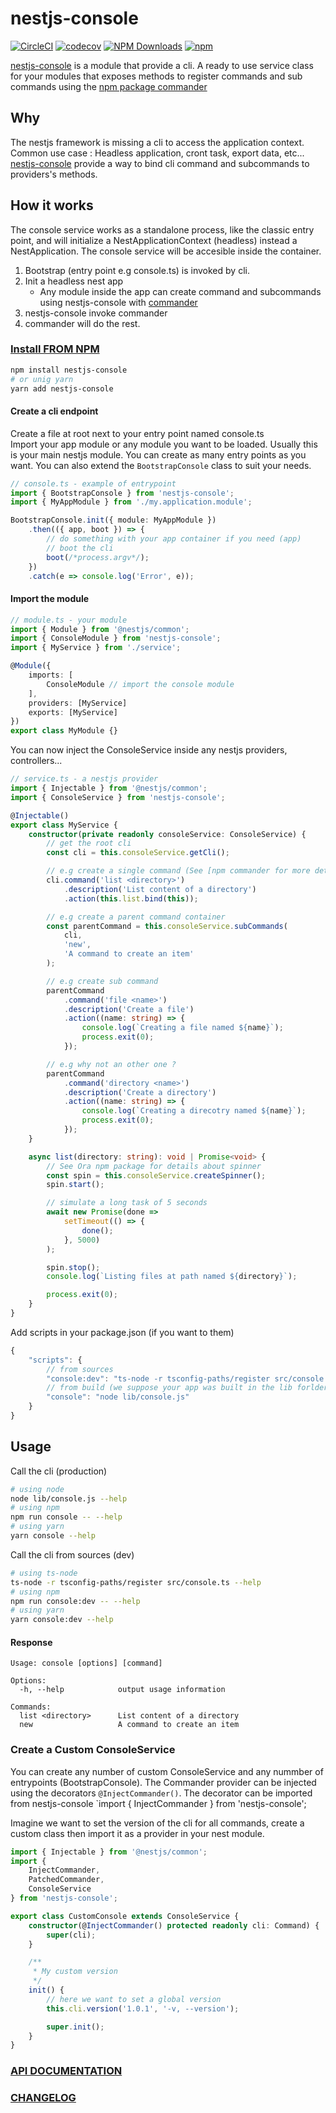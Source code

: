 # nestjs-console

[![CircleCI](https://circleci.com/gh/Pop-Code/nestjs-console.svg?style=shield)][ci]
[![codecov](https://codecov.io/gh/Pop-Code/nestjs-console/branch/master/graph/badge.svg)][codecov]
[![NPM Downloads](https://img.shields.io/npm/dm/nestjs-console.svg?style=flat)][npmchart]
[![npm](https://img.shields.io/node/v/carbon.svg?style=flat)][npm]

[nestjs-console][npm] is a module that provide a cli. A ready to use service class for your modules that exposes methods to register commands and sub commands using the [npm package commander][commander]

## Why

The nestjs framework is missing a cli to access the application context.  
Common use case : Headless application, cront task, export data, etc...
[nestjs-console][npm] provide a way to bind cli command and subcommands to providers's methods.

## How it works

The console service works as a standalone process, like the classic entry point, and will initialize a NestApplicationContext (headless) instead a NestApplication.
The console service will be accesible inside the container.

1. Bootstrap (entry point e.g console.ts) is invoked by cli.
2. Init a headless nest app
    - Any module inside the app can create command and subcommands using nestjs-console with [commander][commander]
3. nestjs-console invoke commander
4. commander will do the rest.

### [Install FROM NPM][npm]

```bash
npm install nestjs-console
# or unig yarn
yarn add nestjs-console
```

#### Create a cli endpoint

Create a file at root next to your entry point named console.ts  
Import your app module or any module you want to be loaded. Usually this is your main nestjs module.
You can create as many entry points as you want.
You can also extend the `BootstrapConsole` class to suit your needs.

```ts
// console.ts - example of entrypoint
import { BootstrapConsole } from 'nestjs-console';
import { MyAppModule } from './my.application.module';

BootstrapConsole.init({ module: MyAppModule })
    .then(({ app, boot }) => {
        // do something with your app container if you need (app)
        // boot the cli
        boot(/*process.argv*/);
    })
    .catch(e => console.log('Error', e));
```

#### Import the module

```ts
// module.ts - your module
import { Module } from '@nestjs/common';
import { ConsoleModule } from 'nestjs-console';
import { MyService } from './service';

@Module({
    imports: [
        ConsoleModule // import the console module
    ],
    providers: [MyService]
    exports: [MyService]
})
export class MyModule {}
```

You can now inject the ConsoleService inside any nestjs providers, controllers...

```ts
// service.ts - a nestjs provider
import { Injectable } from '@nestjs/common';
import { ConsoleService } from 'nestjs-console';

@Injectable()
export class MyService {
    constructor(private readonly consoleService: ConsoleService) {
        // get the root cli
        const cli = this.consoleService.getCli();

        // e.g create a single command (See [npm commander for more details])
        cli.command('list <directory>')
            .description('List content of a directory')
            .action(this.list.bind(this));

        // e.g create a parent command container
        const parentCommand = this.consoleService.subCommands(
            cli,
            'new',
            'A command to create an item'
        );

        // e.g create sub command
        parentCommand
            .command('file <name>')
            .description('Create a file')
            .action((name: string) => {
                console.log(`Creating a file named ${name}`);
                process.exit(0);
            });

        // e.g why not an other one ?
        parentCommand
            .command('directory <name>')
            .description('Create a directory')
            .action((name: string) => {
                console.log(`Creating a direcotry named ${name}`);
                process.exit(0);
            });
    }

    async list(directory: string): void | Promise<void> {
        // See Ora npm package for details about spinner
        const spin = this.consoleService.createSpinner();
        spin.start();

        // simulate a long task of 5 seconds
        await new Promise(done =>
            setTimeout(() => {
                done();
            }, 5000)
        );

        spin.stop();
        console.log(`Listing files at path named ${directory}`);

        process.exit(0);
    }
}
```

Add scripts in your package.json (if you want to them)

```js
{
    "scripts": {
        // from sources
        "console:dev": "ts-node -r tsconfig-paths/register src/console.ts",
        // from build (we suppose your app was built in the lib forlder)
        "console": "node lib/console.js"
    }
}
```

## Usage

Call the cli (production)

```bash
# using node
node lib/console.js --help
# using npm
npm run console -- --help
# using yarn
yarn console --help
```

Call the cli from sources (dev)

```bash
# using ts-node
ts-node -r tsconfig-paths/register src/console.ts --help
# using npm
npm run console:dev -- --help
# using yarn
yarn console:dev --help
```

#### Response

```
Usage: console [options] [command]

Options:
  -h, --help            output usage information

Commands:
  list <directory>      List content of a directory
  new                   A command to create an item
```

### Create a Custom ConsoleService

You can create any number of custom ConsoleService and any nummber of entrypoints (BootstrapConsole).
The Commander provider can be injected using the decorators `@InjectCommander()`.
The decorator can be imported from nestjs-console `import { InjectCommander } from 'nestjs-console';

Imagine we want to set the version of the cli for all commands, create a custom class then import it as a provider in your nest module.

```ts
import { Injectable } from '@nestjs/common';
import {
    InjectCommander,
    PatchedCommander,
    ConsoleService
} from 'nestjs-console';

export class CustomConsole extends ConsoleService {
    constructor(@InjectCommander() protected readonly cli: Command) {
        super(cli);
    }

    /**
     * My custom version
     */
    init() {
        // here we want to set a global version
        this.cli.version('1.0.1', '-v, --version');

        super.init();
    }
}
```

### [API DOCUMENTATION][doclink]

### [CHANGELOG][changelog]

[npm]: https://www.npmjs.com/package/nestjs-console
[npmchart]: https://npmcharts.com/compare/nestjs-console?minimal=true
[ci]: https://circleci.com/gh/Pop-Code/nestjs-console
[codecov]: https://codecov.io/gh/Pop-Code/nestjs-console
[doclink]: https://pop-code.github.io/nestjs-console
[commander]: https://www.npmjs.com/package/commander
[changelog]: https://github.com/Pop-Code/nestjs-console/blob/master/CHANGELOG.md
